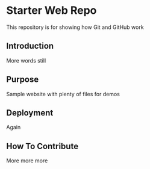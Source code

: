 # Starter Web Repo

This repository is for showing how Git and GitHub work

## Introduction
More words still

## Purpose

Sample website with plenty of files for demos

## Deployment

Again

## How To Contribute

More more more